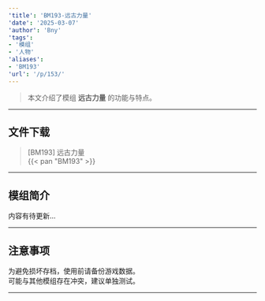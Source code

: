 ```yaml
---
'title': 'BM193-远古力量'
'date': '2025-03-07'
'author': 'Bny'
'tags':
- '模组'
- '人物'
'aliases':
- 'BM193'
'url': '/p/153/'
---
```


> 本文介绍了模组 **远古力量** 的功能与特点。

---

## 文件下载

> [BM193] 远古力量  
{{< pan "BM193" >}}  

---

## 模组简介

>  
内容有待更新...  

---

## 注意事项

>  
为避免损坏存档，使用前请备份游戏数据。  
可能与其他模组存在冲突，建议单独测试。  

---

